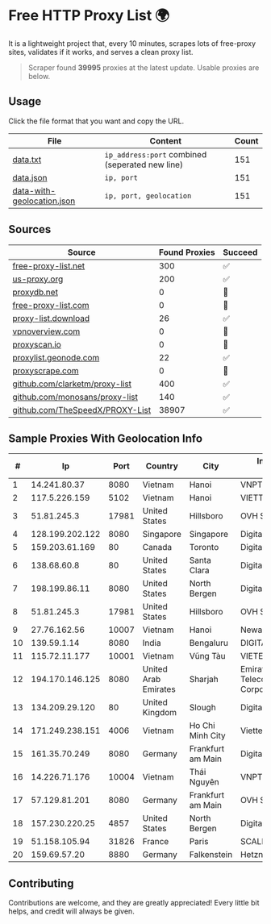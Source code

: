 
# Free HTTP Proxy List 🌍

It is a lightweight project that, every 10 minutes, scrapes lots of free-proxy sites, validates if it works, and serves a clean proxy list.


> Scraper found **39995** proxies at the latest update. Usable proxies are below.

## Usage

Click the file format that you want and copy the URL.


|File|Content|Count|
|----|-------|-----|
|[data.txt](https://raw.githubusercontent.com/themiralay/Proxy-List-World/master/data.txt)|`ip_address:port` combined (seperated new line)|151|
|[data.json](https://raw.githubusercontent.com/themiralay/Proxy-List-World/master/data.json)|`ip, port`|151|
|[data-with-geolocation.json](https://raw.githubusercontent.com/themiralay/Proxy-List-World/master/data-with-geolocation.json)|`ip, port, geolocation`|151|

## Sources

|Source|Found Proxies|Succeed|
|------|-------------|-------|
|[free-proxy-list.net](https://free-proxy-list.net)|300|✅|
|[us-proxy.org](https://www.us-proxy.org)|200|✅|
|[proxydb.net](http://proxydb.net)|0|🚫|
|[free-proxy-list.com](https://free-proxy-list.com/?page=&port=&type%5B%5D=http&type%5B%5D=https&up_time=0&search=Search)|0|🚫|
|[proxy-list.download](https://www.proxy-list.download/HTTP)|26|✅|
|[vpnoverview.com](https://vpnoverview.com/privacy/anonymous-browsing/free-proxy-servers)|0|🚫|
|[proxyscan.io](https://www.proxyscan.io)|0|🚫|
|[proxylist.geonode.com](https://proxylist.geonode.com/api/proxy-list?limit=300&page=1&sort_by=lastChecked&sort_type=desc&protocols=http,https)|22|✅|
|[proxyscrape.com](https://api.proxyscrape.com/v2/?request=displayproxies&protocol=http&timeout=10000&country=all&ssl=all&anonymity=all)|0|🚫|
|[github.com/clarketm/proxy-list](https://raw.githubusercontent.com/clarketm/proxy-list/master/proxy-list-raw.txt)|400|✅|
|[github.com/monosans/proxy-list](https://raw.githubusercontent.com/monosans/proxy-list/main/proxies/http.txt)|140|✅|
|[github.com/TheSpeedX/PROXY-List](https://raw.githubusercontent.com/TheSpeedX/PROXY-List/master/http.txt)|38907|✅|


## Sample Proxies With Geolocation Info

|#|Ip|Port|Country|City|Internet Service Provider|
|-|--|----|-------|----|-------------------------|
|1|14.241.80.37|8080|Vietnam|Hanoi|VNPT|
|2|117.5.226.159|5102|Vietnam|Hanoi|VIETTEL|
|3|51.81.245.3|17981|United States|Hillsboro|OVH SAS|
|4|128.199.202.122|8080|Singapore|Singapore|DigitalOcean, LLC|
|5|159.203.61.169|80|Canada|Toronto|DigitalOcean, LLC|
|6|138.68.60.8|80|United States|Santa Clara|DigitalOcean, LLC|
|7|198.199.86.11|8080|United States|North Bergen|DigitalOcean, LLC|
|8|51.81.245.3|17981|United States|Hillsboro|OVH SAS|
|9|27.76.162.56|10007|Vietnam|Hanoi|Newass2011xDSLHCMC|
|10|139.59.1.14|8080|India|Bengaluru|DIGITALOCEAN|
|11|115.72.11.177|10001|Vietnam|Vũng Tàu|VIETELmetro|
|12|194.170.146.125|8080|United Arab Emirates|Sharjah|Emirates Telecommunications Corporation|
|13|134.209.29.120|80|United Kingdom|Slough|DigitalOcean, LLC|
|14|171.249.238.151|4006|Vietnam|Ho Chi Minh City|Viettel Corporation|
|15|161.35.70.249|8080|Germany|Frankfurt am Main|DigitalOcean, LLC|
|16|14.226.71.176|10004|Vietnam|Thái Nguyên|VNPT|
|17|57.129.81.201|8080|Germany|Frankfurt am Main|OVH SAS|
|18|157.230.220.25|4857|United States|North Bergen|DigitalOcean, LLC|
|19|51.158.105.94|31826|France|Paris|SCALEWAY|
|20|159.69.57.20|8880|Germany|Falkenstein|Hetzner Online GmbH|



## Contributing

Contributions are welcome, and they are greatly appreciated! Every
little bit helps, and credit will always be given.

